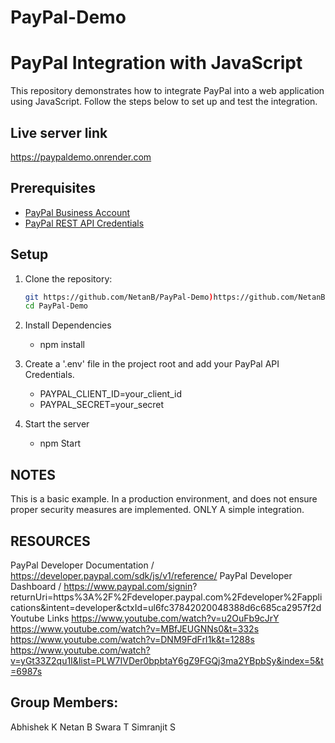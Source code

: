 # PayPal-Demo
# PayPal Integration with JavaScript

This repository demonstrates how to integrate PayPal into a web application using JavaScript. Follow the steps below to set up and test the integration.

## Live server link
https://paypaldemo.onrender.com

## Prerequisites

- [PayPal Business Account](https://www.paypal.com/us/webapps/mpp/account-selection)
- [PayPal REST API Credentials](https://developer.paypal.com/docs/business/get-started/#get-api-credentials)

## Setup

1. Clone the repository:

   ```bash
   git https://github.com/NetanB/PayPal-Demo)https://github.com/NetanB/PayPal-Demo
   cd PayPal-Demo

2. Install Dependencies

     - npm install

3. Create a '.env' file in the project root and add your PayPal API Credentials.

   -  PAYPAL_CLIENT_ID=your_client_id
   -  PAYPAL_SECRET=your_secret

4. Start the server

   - npm Start

## NOTES 
  This is a basic example. In a production environment, and does not ensure proper security measures are implemented.
  ONLY A simple integration. 

## RESOURCES
  PayPal Developer Documentation / https://developer.paypal.com/sdk/js/v1/reference/
  PayPal Developer Dashboard / https://www.paypal.com/signin?  returnUri=https%3A%2F%2Fdeveloper.paypal.com%2Fdeveloper%2Fapplications&intent=developer&ctxId=ul6fc37842020048388d6c685ca2957f2d
  Youtube Links 
        https://www.youtube.com/watch?v=u2OuFb9cJrY
        https://www.youtube.com/watch?v=MBfJEUGNNs0&t=332s
        https://www.youtube.com/watch?v=DNM9FdFrI1k&t=1288s
        https://www.youtube.com/watch?v=yGt33Z2qu1I&list=PLW7IVDer0bpbtaY6gZ9FGQj3ma2YBpbSy&index=5&t=6987s
  
## Group Members:
  Abhishek K 
  Netan B
  Swara T
  Simranjit S


  
